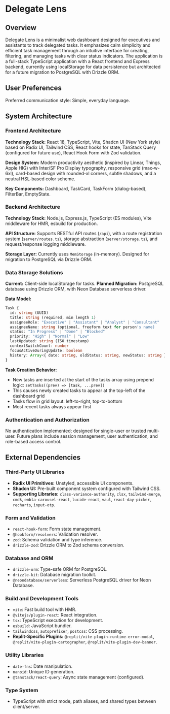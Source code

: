 # Delegate Lens

## Overview
Delegate Lens is a minimalist web dashboard designed for executives and assistants to track delegated tasks. It emphasizes calm simplicity and efficient task management through an intuitive interface for creating, filtering, and managing tasks with clear status indicators. The application is a full-stack TypeScript application with a React frontend and Express backend, currently using localStorage for data persistence but architected for a future migration to PostgreSQL with Drizzle ORM.

## User Preferences
Preferred communication style: Simple, everyday language.

## System Architecture

### Frontend Architecture
**Technology Stack:** React 18, TypeScript, Vite, Shadcn UI (New York style) based on Radix UI, Tailwind CSS, React hooks for state, TanStack Query (configured for future use), React Hook Form with Zod validation.

**Design System:** Modern productivity aesthetic (inspired by Linear, Things, Apple HIG) with Inter/SF Pro Display typography, responsive grid (max-w-6xl), card-based design with rounded-xl corners, subtle shadows, and a neutral HSL-based color scheme.

**Key Components:** Dashboard, TaskCard, TaskForm (dialog-based), FilterBar, EmptyState.

### Backend Architecture
**Technology Stack:** Node.js, Express.js, TypeScript (ES modules), Vite middleware for HMR, esbuild for production.

**API Structure:** Supports RESTful API routes (`/api`), with a route registration system (`server/routes.ts`), storage abstraction (`server/storage.ts`), and request/response logging middleware.

**Storage Layer:** Currently uses `MemStorage` (in-memory). Designed for migration to PostgreSQL via Drizzle ORM.

### Data Storage Solutions
**Current:** Client-side localStorage for tasks.
**Planned Migration:** PostgreSQL database using Drizzle ORM, with Neon Database serverless driver.

**Data Model:**
```typescript
Task {
  id: string (UUID)
  title: string (required, min length 1)
  assigneeRole: "Executive" | "Assistant" | "Analyst" | "Consultant"
  assigneeName: string (optional, freeform text for person's name)
  status: "In Progress" | "Done" | "Blocked"
  priority: "High" | "Normal" | "Low"
  lastUpdated: string (ISO timestamp)
  contextSwitchCount: number
  focusActiveDuringUpdate: boolean
  history: Array<{ date: string, oldStatus: string, newStatus: string }>
}
```

**Task Creation Behavior:**
- New tasks are inserted at the start of the tasks array using prepend logic: `setTasks((prev) => [task, ...prev])`
- This causes newly created tasks to appear at the top-left of the dashboard grid
- Tasks flow in grid layout: left-to-right, top-to-bottom
- Most recent tasks always appear first

### Authentication and Authorization
No authentication implemented; designed for single-user or trusted multi-user. Future plans include session management, user authentication, and role-based access control.

## External Dependencies

### Third-Party UI Libraries
- **Radix UI Primitives:** Unstyled, accessible UI components.
- **Shadcn UI:** Pre-built component system configured with Tailwind CSS.
- **Supporting Libraries:** `class-variance-authority`, `clsx`, `tailwind-merge`, `cmdk`, `embla-carousel-react`, `lucide-react`, `vaul`, `react-day-picker`, `recharts`, `input-otp`.

### Form and Validation
- `react-hook-form`: Form state management.
- `@hookform/resolvers`: Validation resolver.
- `zod`: Schema validation and type inference.
- `drizzle-zod`: Drizzle ORM to Zod schema conversion.

### Database and ORM
- `drizzle-orm`: Type-safe ORM for PostgreSQL.
- `drizzle-kit`: Database migration toolkit.
- `@neondatabase/serverless`: Serverless PostgreSQL driver for Neon Database.

### Build and Development Tools
- `vite`: Fast build tool with HMR.
- `@vitejs/plugin-react`: React integration.
- `tsx`: TypeScript execution for development.
- `esbuild`: JavaScript bundler.
- `tailwindcss`, `autoprefixer`, `postcss`: CSS processing.
- **Replit-Specific Plugins:** `@replit/vite-plugin-runtime-error-modal`, `@replit/vite-plugin-cartographer`, `@replit/vite-plugin-dev-banner`.

### Utility Libraries
- `date-fns`: Date manipulation.
- `nanoid`: Unique ID generation.
- `@tanstack/react-query`: Async state management (configured).

### Type System
- TypeScript with strict mode, path aliases, and shared types between client/server.